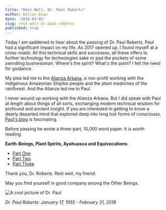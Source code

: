 ```yaml
---
title: "Rest Well, Dr. Paul Roberts"
author: Kellen Evan
date: '2018-03-02'
slug: rest-well-dr-paul-roberts
published: true
---
```


Today I am saddened to hear about the passing of Dr. Paul Roberts. Paul had a significant impact on my life. As 2017 opened up, I found myself at a cross-roads. All this technical skills and successes, all these offers to further technology for technologies sake or pad the pockets of some swindling businessman. Where's the spirit? What's the point? I felt the need for guidance.

My plea led me to the [Alianza Arkana](http://alianzaarkana.org), a non-profit working with the indigenous Amazonian Shipibo people and the plant medicines of the rainforest. And the Alianza led me to Paul.

I never wound up working with the Alianza Arkana. But I did speak with Paul at length about things of all sorts, exchanging modern technical wisdom for profound and ancient insight. If you are interested in getting to know a dearly departed mind that explored deep into long lost forms of consciouss, [Paul's blog](https://conversationswithdonmachingaandotherbeings.wordpress.com) is fascinating. 

Before passing he wrote a three-part, 10,000 word paper. It is worth reading.

**Earth-Beings, Plant Spirits, Ayahuasca and Equivocations**:

* [Part One](https://conversationswithdonmachingaandotherbeings.wordpress.com/2017/04/23/earth-beings-plant-spirits-ayahuasca-and-equivocations-part-one/)
* [Part Two](https://conversationswithdonmachingaandotherbeings.wordpress.com/2017/05/07/part-two-earth-beings-plant-spirits-ayahuasca-and-equivocations/)
* [Part Three](https://conversationswithdonmachingaandotherbeings.wordpress.com/2017/06/29/part-three-earth-beings-plant-spirits-ayahuasca-and-equivocations/)

Thank you, Dr. Roberts. Rest well, my friend. 

May you find yourself in good company among the Other Beings.

![A cool picture of Dr. Paul](/images/paul_roberts.jpg)

_Dr. Paul Roberts: January 17, 1955 - February 21, 2018_
